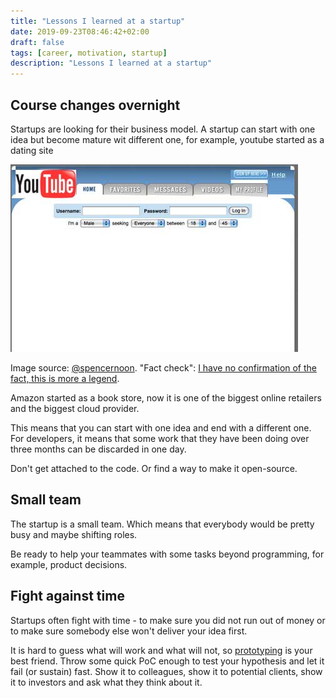 ```yaml
---
title: "Lessons I learned at a startup"
date: 2019-09-23T08:46:42+02:00
draft: false
tags: [career, motivation, startup]
description: "Lessons I learned at a startup"
---
```


## Course changes overnight

Startups are looking for their business model. A startup can start with one idea but become mature wit different one, for example, youtube started as a dating site

<!--more-->

![](./youtube.jpg)

Image source: [@spencernoon](https://twitter.com/spencernoon/status/1016713164610732035?s=20). "Fact check": [I have no confirmation of the fact, this is more a legend](https://mashable.com/2011/02/19/youtube-facts/).

Amazon started as a book store, now it is one of the biggest online retailers and the biggest cloud provider.

This means that you can start with one idea and end with a different one. For developers, it means that some work that they have been doing over three months can be discarded in one day.

Don't get attached to the code. Or find a way to make it open-source.

## Small team

The startup is a small team. Which means that everybody would be pretty busy and maybe shifting roles.

Be ready to help your teammates with some tasks beyond programming, for example, product decisions.

## Fight against time

Startups often fight with time - to make sure you did not run out of money or to make sure somebody else won't deliver your idea first.

It is hard to guess what will work and what will not, so [prototyping](https://www.youtube.com/watch?v=d5_h1VuwD6g) is your best friend. Throw some quick PoC enough to test your hypothesis and let it fail (or sustain) fast. Show it to colleagues, show it to potential clients, show it to investors and ask what they think about it.
